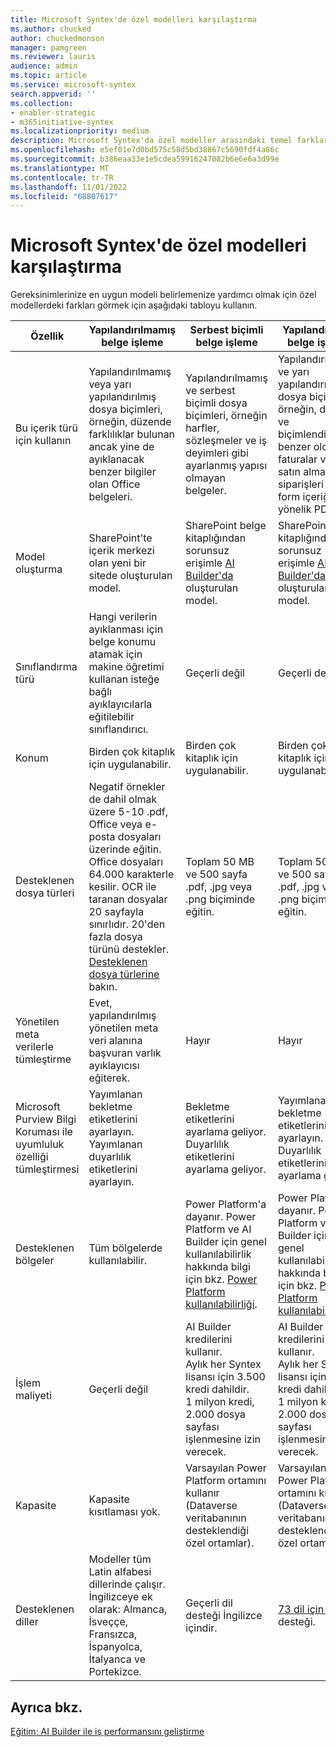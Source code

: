 ```yaml
---
title: Microsoft Syntex'de özel modelleri karşılaştırma
ms.author: chucked
author: chuckedmonson
manager: pamgreen
ms.reviewer: lauris
audience: admin
ms.topic: article
ms.service: microsoft-syntex
search.appverid: ''
ms.collection:
- enabler-strategic
- m365initiative-syntex
ms.localizationpriority: medium
description: Microsoft Syntex'da özel modeller arasındaki temel farklar hakkında bilgi edinin.
ms.openlocfilehash: e5ef01e7d0bd575c58d5bd38867c5690fdf4a86c
ms.sourcegitcommit: b386eaa33e1e5cdea59916247082b6e6e6a3d99e
ms.translationtype: MT
ms.contentlocale: tr-TR
ms.lasthandoff: 11/01/2022
ms.locfileid: "68807617"
---
```

# <a name="compare-custom-models-in-microsoft-syntex"></a>Microsoft Syntex'de özel modelleri karşılaştırma 

Gereksinimlerinize en uygun modeli belirlemenize yardımcı olmak için özel modellerdeki farkları görmek için aşağıdaki tabloyu kullanın.

| Özellik | Yapılandırılmamış belge işleme | Serbest biçimli belge işleme | Yapılandırılmış belge işleme |
| ------- | ------- | ------- | ------- |
| Bu içerik türü için kullanın | Yapılandırılmamış veya yarı yapılandırılmış dosya biçimleri, örneğin, düzende farklılıklar bulunan ancak yine de ayıklanacak benzer bilgiler olan Office belgeleri. | Yapılandırılmamış ve serbest biçimli dosya biçimleri, örneğin harfler, sözleşmeler ve iş deyimleri gibi ayarlanmış yapısı olmayan belgeler. | Yapılandırılmış ve yarı yapılandırılmış dosya biçimleri, örneğin, düzen ve biçimlendirmenin benzer olduğu faturalar veya satın alma siparişleri gibi form içeriğine yönelik PDF'ler. |
| Model oluşturma | SharePoint'te içerik merkezi olan yeni bir sitede oluşturulan model.  | SharePoint belge kitaplığından sorunsuz erişimle [AI Builder'da](/ai-builder/overview) oluşturulan model.| SharePoint belge kitaplığından sorunsuz erişimle [AI Builder'da](/ai-builder/overview) oluşturulan model. |
| Sınıflandırma türü | Hangi verilerin ayıklanması için belge konumu atamak için makine öğretimi kullanan isteğe bağlı ayıklayıcılarla eğitilebilir sınıflandırıcı. | Geçerli değil | Geçerli değil |
| Konum | Birden çok kitaplık için uygulanabilir. | Birden çok kitaplık için uygulanabilir. | Birden çok kitaplık için uygulanabilir. |
| Desteklenen dosya türleri | Negatif örnekler de dahil olmak üzere 5-10 .pdf, Office veya e-posta dosyaları üzerinde eğitin.<br>Office dosyaları 64.000 karakterle kesilir. OCR ile taranan dosyalar 20 sayfayla sınırlıdır. 20'den fazla dosya türünü destekler. [Desteklenen dosya türlerine](requirements-and-limitations.md#unstructured-document-processing) bakın.  | Toplam 50 MB ve 500 sayfa .pdf, .jpg veya .png biçiminde eğitin. | Toplam 50 MB ve 500 sayfa .pdf, .jpg veya .png biçiminde eğitin. |
| Yönetilen meta verilerle tümleştirme | Evet, yapılandırılmış yönetilen meta veri alanına başvuran varlık ayıklayıcısı eğiterek. | Hayır | Hayır |
| Microsoft Purview Bilgi Koruması ile uyumluluk özelliği tümleştirmesi | Yayımlanan bekletme etiketlerini ayarlayın.<br>Yayımlanan duyarlılık etiketlerini ayarlayın. | Bekletme etiketlerini ayarlama geliyor. <br>Duyarlılık etiketlerini ayarlama geliyor. | Yayımlanan bekletme etiketlerini ayarlayın. <br>Duyarlılık etiketlerini ayarlama geliyor. |
| Desteklenen bölgeler| Tüm bölgelerde kullanılabilir. | Power Platform'a dayanır. Power Platform ve AI Builder için genel kullanılabilirlik hakkında bilgi için bkz. [Power Platform kullanılabilirliği](https://dynamics.microsoft.com/geographic-availability/). | Power Platform'a dayanır. Power Platform ve AI Builder için genel kullanılabilirlik hakkında bilgi için bkz. [Power Platform kullanılabilirliği](https://dynamics.microsoft.com/geographic-availability/). |
| İşlem maliyeti | Geçerli değil | AI Builder kredilerini kullanır.<br>Aylık her Syntex lisansı için 3.500 kredi dahildir.<br>1 milyon kredi, 2.000 dosya sayfası işlenmesine izin verecek. | AI Builder kredilerini kullanır.<br>Aylık her Syntex lisansı için 3.500 kredi dahildir.<br>1 milyon kredi, 2.000 dosya sayfası işlenmesine izin verecek. |
| Kapasite | Kapasite kısıtlaması yok. | Varsayılan Power Platform ortamını kullanır (Dataverse veritabanının desteklendiği özel ortamlar). | Varsayılan Power Platform ortamını kullanır (Dataverse veritabanının desteklendiği özel ortamlar). |
| Desteklenen diller| Modeller tüm Latin alfabesi dillerinde çalışır. İngilizceye ek olarak: Almanca, İsveççe, Fransızca, İspanyolca, İtalyanca ve Portekizce. | Geçerli dil desteği İngilizce içindir. | [73 dil için dil](/ai-builder/form-processing-model-requirements.md#languages-supported) desteği. |

## <a name="see-also"></a>Ayrıca bkz.

[Eğitim: AI Builder ile iş performansını geliştirme](/training/paths/improve-business-performance-ai-builder/?source=learn)


